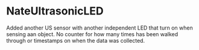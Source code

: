 # NateUltrasonicLED
Added another US sensor with another independent LED that turn on when sensing aan object. No counter for how many times has been walked through or timestamps on when the data was collected.
